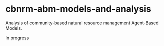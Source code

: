 # cbnrm-abm-models-and-analysis
Analysis of community-based natural resource management Agent-Based Models. 


In progress
